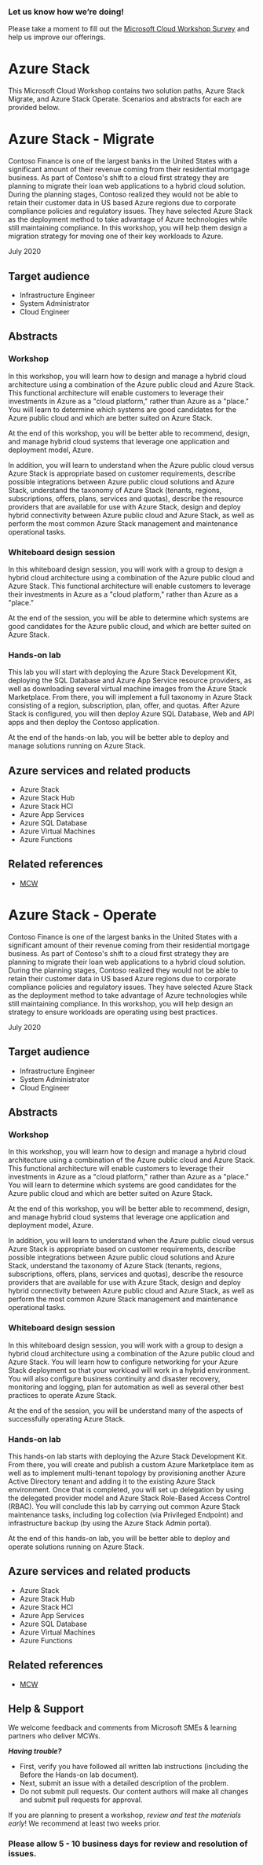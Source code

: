 ### Let us know how we’re doing!  
Please take a moment to fill out the [Microsoft Cloud Workshop Survey]( https://forms.office.com/Pages/DesignPage.aspx#FormId=v4j5cvGGr0GRqy180BHbRyEtIpX7sDdChuWsXhzKJXJUNjFBVkROWDhSSVdYT0dSRkY4UVFCVzZBVy4u&Token=d8027e9aa480420fa80d97e143eee1ed) and help us improve our offerings.

# Azure Stack

This Microsoft Cloud Workshop contains two solution paths, Azure Stack Migrate, and Azure Stack Operate. Scenarios and abstracts for each are provided below.

# Azure Stack - Migrate

Contoso Finance is one of the largest banks in the United States with a significant amount of their revenue coming from their residential mortgage business. As part of Contoso's shift to a cloud first strategy they are planning to migrate their loan web applications to a hybrid cloud solution. During the planning stages, Contoso realized they would not be able to retain their customer data in US based Azure regions due to corporate compliance policies and regulatory issues. They have selected Azure Stack as the deployment method to take advantage of Azure technologies while still maintaining compliance. In this workshop, you will help them design a migration strategy for moving one of their key workloads to Azure.

July 2020

## Target audience

- Infrastructure Engineer
- System Administrator
- Cloud Engineer

## Abstracts

### Workshop

In this workshop, you will learn how to design and manage a hybrid cloud architecture using a combination of the Azure public cloud and Azure Stack. This functional architecture will enable customers to leverage their investments in Azure as a "cloud platform," rather than Azure as a "place." You will learn to determine which systems are good candidates for the Azure public cloud and which are better suited on Azure Stack.

At the end of this workshop, you will be better able to recommend, design, and manage hybrid cloud systems that leverage one application and deployment model, Azure.

In addition, you will learn to understand when the Azure public cloud versus Azure Stack is appropriate based on customer requirements, describe possible integrations between Azure public cloud solutions and Azure Stack, understand the taxonomy of Azure Stack (tenants, regions, subscriptions, offers, plans, services and quotas), describe the resource providers that are available for use with Azure Stack, design and deploy hybrid connectivity between Azure public cloud and Azure Stack, as well as perform the most common Azure Stack management and maintenance operational tasks.

### Whiteboard design session

In this whiteboard design session, you will work with a group to design a hybrid cloud architecture using a combination of the Azure public cloud and Azure Stack. This functional architecture will enable customers to leverage their investments in Azure as a "cloud platform," rather than Azure as a "place."

At the end of the session, you will be able to determine which systems are good candidates for the Azure public cloud, and which are better suited on Azure Stack.

### Hands-on lab

This lab you will start with deploying the Azure Stack Development Kit, deploying the SQL Database and Azure App Service resource providers, as well as downloading several virtual machine images from the Azure Stack Marketplace. From there, you will implement a full taxonomy in Azure Stack consisting of a region, subscription, plan, offer, and quotas. After Azure Stack is configured, you will then deploy Azure SQL Database, Web and API apps and then deploy the Contoso application.

At the end of the hands-on lab, you will be better able to deploy and manage solutions running on Azure Stack.

## Azure services and related products
- Azure Stack
- Azure Stack Hub
- Azure Stack HCI
- Azure App Services
- Azure SQL Database
- Azure Virtual Machines
- Azure Functions

## Related references
- [MCW](https://microsoftcloudworkshop.com)

# Azure Stack - Operate

Contoso Finance is one of the largest banks in the United States with a significant amount of their revenue coming from their residential mortgage business. As part of Contoso's shift to a cloud first strategy they are planning to migrate their loan web applications to a hybrid cloud solution. During the planning stages, Contoso realized they would not be able to retain their customer data in US based Azure regions due to corporate compliance policies and regulatory issues. They have selected Azure Stack as the deployment method to take advantage of Azure technologies while still maintaining compliance. In this workshop, you will help design an  strategy to ensure workloads are operating using best practices.

July 2020

## Target audience

- Infrastructure Engineer
- System Administrator
- Cloud Engineer

## Abstracts

### Workshop

In this workshop, you will learn how to design and manage a hybrid cloud architecture using a combination of the Azure public cloud and Azure Stack. This functional architecture will enable customers to leverage their investments in Azure as a "cloud platform," rather than Azure as a "place." You will learn to determine which systems are good candidates for the Azure public cloud and which are better suited on Azure Stack.

At the end of this workshop, you will be better able to recommend, design, and manage hybrid cloud systems that leverage one application and deployment model, Azure.

In addition, you will learn to understand when the Azure public cloud versus Azure Stack is appropriate based on customer requirements, describe possible integrations between Azure public cloud solutions and Azure Stack, understand the taxonomy of Azure Stack (tenants, regions, subscriptions, offers, plans, services and quotas), describe the resource providers that are available for use with Azure Stack, design and deploy hybrid connectivity between Azure public cloud and Azure Stack, as well as perform the most common Azure Stack management and maintenance operational tasks.

### Whiteboard design session

In this whiteboard design session, you will work with a group to design a hybrid cloud architecture using a combination of the Azure public cloud and Azure Stack. You will learn how to configure networking for your Azure Stack deployment so that your workload will work in a hybrid environment. You will also configure business continuity and disaster recovery, monitoring and logging, plan for automation as well as several other best practices to operate Azure Stack. 

At the end of the session, you will be understand many of the aspects of successfully operating Azure Stack.

### Hands-on lab

This hands-on lab starts with deploying the Azure Stack Development Kit. From there, you will create and publish a custom Azure Marketplace item as well as to implement multi-tenant topology by provisioning another Azure Active Directory tenant and adding it to the existing Azure Stack environment. Once that is completed, you will set up delegation by using the delegated provider model and Azure Stack Role-Based Access Control (RBAC). You will conclude this lab by carrying out common Azure Stack maintenance tasks, including log collection (via Privileged Endpoint) and infrastructure backup (by using the Azure Stack Admin portal).

At the end of this hands-on lab, you will be better able to deploy and operate solutions running on Azure Stack.

## Azure services and related products
- Azure Stack
- Azure Stack Hub
- Azure Stack HCI
- Azure App Services
- Azure SQL Database
- Azure Virtual Machines
- Azure Functions

## Related references
- [MCW](https://microsoftcloudworkshop.com)

## Help & Support

We welcome feedback and comments from Microsoft SMEs & learning partners who deliver MCWs.  

***Having trouble?***
- First, verify you have followed all written lab instructions (including the Before the Hands-on lab document).
- Next, submit an issue with a detailed description of the problem.
- Do not submit pull requests. Our content authors will make all changes and submit pull requests for approval.    

If you are planning to present a workshop, *review and test the materials early*! We recommend at least two weeks prior.


### Please allow 5 - 10 business days for review and resolution of issues.
